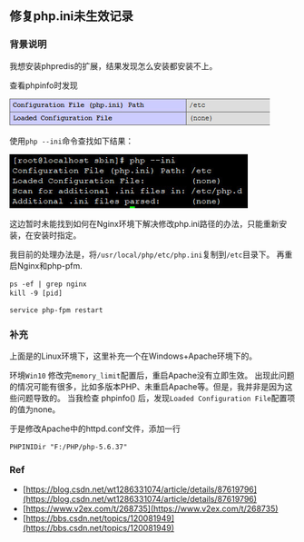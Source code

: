 ## 修复php.ini未生效记录

### 背景说明
我想安装phpredis的扩展，结果发现怎么安装都安装不上。

查看phpinfo时发现

![](_image/20190402114004.jpg)

使用`php --ini`命令查找如下结果：

![](_image/20190402114408.jpg)

这边暂时未能找到如何在Nginx环境下解决修改php.ini路径的办法，只能重新安装，在安装时指定。

我目前的处理办法是，将`/usr/local/php/etc/php.ini`复制到`/etc`目录下。
再重启Nginx和php-pfm.

```shell
ps -ef | grep nginx
kill -9 [pid]
```
```shell
service php-fpm restart
```

### 补充
上面是的Linux环境下，这里补充一个在Windows+Apache环境下的。

环境`Win10`
修改完`memory_limit`配置后，重启Apache没有立即生效。
出现此问题的情况可能有很多，比如多版本PHP、未重启Apache等。但是，我并非是因为这些问题导致的。
当我检查 phpinfo() 后，发现`Loaded Configuration File`配置项的值为none。

于是修改Apache中的httpd.conf文件，添加一行
```
PHPINIDir "F:/PHP/php-5.6.37"
```

### Ref
- [https://blog.csdn.net/wt1286331074/article/details/87619796](https://blog.csdn.net/wt1286331074/article/details/87619796)
- [https://www.v2ex.com/t/268735](https://www.v2ex.com/t/268735)
- [https://bbs.csdn.net/topics/120081949](https://bbs.csdn.net/topics/120081949)
